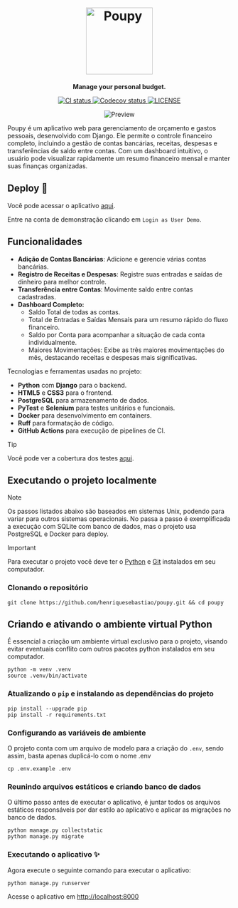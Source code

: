 <h1 align="center">
    <img src="project/utils/img/bitmap.png" alt="Poupy" width="150"/><br>
</h1>

<p align="center"><strong>Manage your personal budget.</strong></p>

<p align="center">
    <a href="https://github.com/henriquesebastiao/poupy/actions/workflows/ci.yml">
        <img src="https://github.com/henriquesebastiao/poupy/actions/workflows/ci.yml/badge.svg" alt="CI status"/>
    </a>
    <a href="https://coverage-badge.samuelcolvin.workers.dev/redirect/henriquesebastiao/poupy" > 
        <img src="https://coverage-badge.samuelcolvin.workers.dev/henriquesebastiao/poupy.svg" alt="Codecov status"/> 
    </a>
    <a href="https://github.com/henriquesebastiao/poupy/blob/main/LICENSE">
        <img alt="LICENSE" src="https://img.shields.io/github/license/henriquesebastiao/poupy"/>
    </a>
</p>

<p align="center">
    <img src="project/utils/img/screenshot.png" alt="Preview"/>
</p>

Poupy é um aplicativo web para gerenciamento de orçamento e gastos pessoais, desenvolvido com Django. Ele permite o controle financeiro completo, incluindo a gestão de contas bancárias, receitas, despesas e transferências de saldo entre contas. Com um dashboard intuitivo, o usuário pode visualizar rapidamente um resumo financeiro mensal e manter suas finanças organizadas.

## Deploy 🚀

Você pode acessar o aplicativo [aqui](https://poupy.henriquesebastiao.com/app/login).

Entre na conta de demonstração clicando em `Login as User Demo`.

## Funcionalidades

- **Adição de Contas Bancárias**: Adicione e gerencie várias contas bancárias.
- **Registro de Receitas e Despesas**: Registre suas entradas e saídas de dinheiro para melhor controle.
- **Transferência entre Contas**: Movimente saldo entre contas cadastradas.
- **Dashboard Completo:**
    - Saldo Total de todas as contas.
    - Total de Entradas e Saídas Mensais para um resumo rápido do fluxo financeiro.
    - Saldo por Conta para acompanhar a situação de cada conta individualmente.
    - Maiores Movimentações: Exibe as três maiores movimentações do mês, destacando receitas e despesas mais significativas.

Tecnologias e ferramentas usadas no projeto:

- **Python** com **Django** para o backend.
- **HTML5** e **CSS3** para o frontend.
- **PostgreSQL** para armazenamento de dados.
- **PyTest** e **Selenium** para testes unitários e funcionais.
- **Docker** para desenvolvimento em containers.
- **Ruff** para formatação de código.
- **GitHub Actions** para execução de pipelines de CI.

> [!TIP]
> Você pode ver a cobertura dos testes [aqui](https://coverage-badge.samuelcolvin.workers.dev/redirect/henriquesebastiao/poupy).

## Executando o projeto localmente

> [!NOTE]
> Os passos listados abaixo são baseados em sistemas Unix, podendo para variar para outros sistemas operacionais. No passa a passo é exemplificada a execução com SQLite com banco de dados, mas o projeto usa PostgreSQL e Docker para deploy.

> [!IMPORTANT]
> Para executar o projeto você deve ter o [Python](https://www.python.org/) e [Git](https://git-scm.com/) instalados em seu computador.

### Clonando o repositório

```shell
git clone https://github.com/henriquesebastiao/poupy.git && cd poupy
```

## Criando e ativando o ambiente virtual Python

É essencial a criação um ambiente virtual exclusivo para o projeto, visando evitar eventuais conflito com outros pacotes python instalados em seu computador.

```shell
python -m venv .venv
source .venv/bin/activate
```

### Atualizando o `pip` e instalando as dependências do projeto

```shell
pip install --upgrade pip
pip install -r requirements.txt
```

### Configurando as variáveis de ambiente

O projeto conta com um arquivo de modelo para a criação do `.env`, sendo assim, basta apenas duplicá-lo com o nome .env

```shell
cp .env.example .env
```

### Reunindo arquivos estáticos e criando banco de dados

O último passo antes de executar o aplicativo, é juntar todos os arquivos estáticos responsáveis por dar estilo ao aplicativo e aplicar as migrações no banco de dados.

```shell
python manage.py collectstatic
python manage.py migrate
```

### Executando o aplicativo ✨

Agora execute o seguinte comando para executar o aplicativo:

```shell
python manage.py runserver
```

Acesse o aplicativo em [http://localhost:8000](http://localhost:8000)
